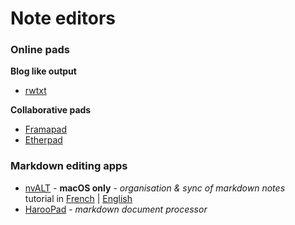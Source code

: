 # Note editors

### Online pads

**Blog like output**
- [rwtxt](https://rwtxt.com/rwtxt/about)

**Collaborative pads**
- [Framapad](https://framapad.org)
- [Etherpad](https://github.com/ether/etherpad-lite)

### Markdown editing apps

- [nvALT](http://brettterpstra.com/projects/nvalt/) - **macOS only** - _organisation & sync of markdown notes_  
    tutorial in [French](http://aya.io/blog/nvalt-prise-de-notes/) | [English](http://bettermess.com/plain-text-primer-nvalt-101/)
- [HarooPad](http://pad.haroopress.com/) - _markdown document processor_